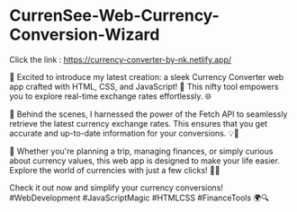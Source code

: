 # CurrenSee-Web-Currency-Conversion-Wizard
Click the link : https://currency-converter-by-nk.netlify.app/

💱 Excited to introduce my latest creation: a sleek Currency Converter web app crafted with HTML, CSS, and JavaScript! 🚀 This nifty tool empowers you to explore real-time exchange rates effortlessly. 🌐

🔄 Behind the scenes, I harnessed the power of the Fetch API to seamlessly retrieve the latest currency exchange rates. This ensures that you get accurate and up-to-date information for your conversions. 💡💼

💼 Whether you're planning a trip, managing finances, or simply curious about currency values, this web app is designed to make your life easier. Explore the world of currencies with just a few clicks! 💸✨

Check it out now and simplify your currency conversions! #WebDevelopment #JavaScriptMagic #HTMLCSS #FinanceTools 🌍🔍
